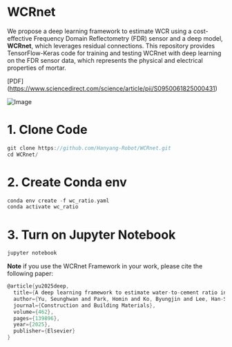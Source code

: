 # WCRnet
We propose a deep learning framework to estimate WCR using a cost-effective Frequency Domain Reflectometry (FDR) sensor and a deep model, **WCRnet**, which leverages residual connections. This repository provides TensorFlow-Keras code for training and testing WCRnet with deep learning on the FDR sensor data, which represents the physical and electrical properties of mortar.

[PDF] (https://www.sciencedirect.com/science/article/pii/S0950061825000431)

![Image](https://github.com/user-attachments/assets/fca91be4-2c98-4b59-ab77-9b2aed185d4f)

# 1. Clone Code
```c
git clone https://github.com/Hanyang-Robot/WCRnet.git
cd WCRnet/
```

# 2. Create Conda env
```c
conda env create -f wc_ratio.yaml
conda activate wc_ratio
```

# 3. Turn on Jupyter Notebook
```c
jupyter notebook
```

**Note** if you use the WCRnet Framework in your work, please cite the following paper:
```c
@article{yu2025deep,
  title={A deep learning framework to estimate water-to-cement ratio in mortar exploiting frequency domain reflectometry sensors},
  author={Yu, Seunghwan and Park, Homin and Ko, Byungjin and Lee, Han-Seung and Park, Taejoon and Yoon, Jong-Wan},
  journal={Construction and Building Materials},
  volume={462},
  pages={139896},
  year={2025},
  publisher={Elsevier}
}
```
